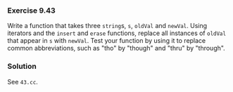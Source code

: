 ### Exercise 9.43

Write a function that takes three `string`s, `s`, `oldVal` and `newVal`. Using
iterators and the `insert` and `erase` functions, replace all instances of
`oldVal` that appear in `s` with `newVal`. Test your function by using it to
replace common abbreviations, such as "tho" by "though" and "thru" by "through".

### Solution

See `43.cc`.
